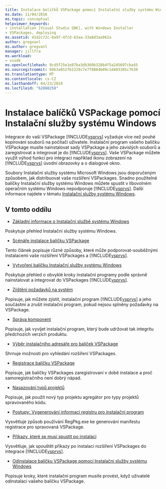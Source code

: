 ```yaml
---
title: Instalace balíčků VSPackage pomocí Instalační služby systému Windows | Dokumentace Microsoftu
ms.date: 11/04/2016
ms.topic: conceptual
helpviewer_keywords:
- installation [Visual Studio SDK], with Windows Installer
- VSPackages, deploying
ms.assetid: 41d2c72c-0a97-4fcd-b3aa-33a8d3aa962a
author: gregvanl
ms.author: gregvanl
manager: jillfra
ms.workload:
- vssdk
ms.openlocfilehash: 9cd5f25e1e87ba3db360b328b4f5a245697cba45
ms.sourcegitcommit: 94b3a052fb1229c7e7f8804b09c1d403385c7630
ms.translationtype: MT
ms.contentlocale: cs-CZ
ms.lasthandoff: 04/23/2019
ms.locfileid: "62860258"
---
```

# <a name="installing-vspackages-with-windows-installer"></a>Instalace balíčků VSPackage pomocí Instalační služby systému Windows
Integrace do vaší VSPackage [!INCLUDE[vsprvs](../../code-quality/includes/vsprvs_md.md)] vyžaduje více než pouhé kopírování souborů na počítači uživatele. Instalační program vašeho balíčku VSPackage musíte nainstalovat sady VSPackage a jeho závislých souborů a zaregistrovat a integrovat je do [!INCLUDE[vsprvs](../../code-quality/includes/vsprvs_md.md)]. Vaše VSPackage můžete využít výhod funkcí pro integraci například ikonu zobrazení na [!INCLUDE[vsprvs](../../code-quality/includes/vsprvs_md.md)] úvodní obrazovky a o dialogové okno.

 Soubory Instalační služby systému Microsoft Windows jsou doporučeným způsobem, jak distribuovat vaše rozšíření VSPackages. Snadno použitelné balíčky Instalační služby systému Windows můžete spustit v libovolném operačním systému Windows nepodporuje [!INCLUDE[vsprvs](../../code-quality/includes/vsprvs_md.md)]. Další informace najdete v tématu [Instalační služby systému Windows](https://msdn.microsoft.com/library/121be21b-b916-43e2-8f10-8b080516d2a0).

## <a name="in-this-section"></a>V tomto oddílu
- [Základní informace o Instalační službě systému Windows](../../extensibility/internals/windows-installer-basics.md)

 Poskytuje přehled Instalační služby systému Windows.

- [Scénáře instalace balíčku VSPackage](../../extensibility/internals/vspackage-setup-scenarios.md)

 Tento článek popisuje různé způsoby, které může podporovat-souběžnými instalacemi vaše rozšíření VSPackages a [!INCLUDE[vsprvs](../../code-quality/includes/vsprvs_md.md)].

- [Vytvoření balíčku Instalační služby systému Windows](../../extensibility/internals/authoring-a-windows-installer-package.md)

 Poskytuje přehled o obvyklé kroky instalační programy podle správně nainstalovat a integrovat do VSPackages [!INCLUDE[vsprvs](../../code-quality/includes/vsprvs_md.md)].

- [Zjištění požadavků na systém](../../extensibility/internals/detecting-system-requirements.md)

 Popisuje, jak můžete zjistit, instalační program [!INCLUDE[vsprvs](../../code-quality/includes/vsprvs_md.md)] a jeho součástmi a zrušit instalační program, pokud nejsou splněny požadavky na VSPackage.

- [Správa komponent](../../extensibility/internals/component-management.md)

 Popisuje, jak vyvíjet instalační program, který bude udržovat tak integritu předchozích verzích produktu.

- [Výběr instalačního adresáře pro balíček VSPackage](../../extensibility/internals/choosing-the-installation-directory-for-a-vspackage.md)

 Shrnuje možnosti pro vyhledání rozšíření VSPackages.

- [Registrace balíčku VSPackage](../../extensibility/internals/vspackage-registration.md)

 Popisuje, jak balíčky VSPackages zaregistrovaní v době instalace a proč samoregistračního není dobrý nápad.

- [Nasazování typů projektů](../../extensibility/internals/deploying-project-types.md)

 Popisuje, jak použít nový typ projektu agregátor pro typy projektů spravovaného kódu.

- [Postupy: Vygenerování informací registru pro instalační program](../../extensibility/internals/how-to-generate-registry-information-for-an-installer.md)

 Vysvětluje způsob používání RegPkg.exe ke generování manifestu registrace pro spravovaná VSPackage.

- [Příkazy, které se musí spustit po instalaci](../../extensibility/internals/commands-that-must-be-run-after-installation.md)

 Vysvětluje, jak spouštět příkazy po instalaci rozšíření VSPackages do integrace [!INCLUDE[vsprvs](../../code-quality/includes/vsprvs_md.md)].

- [Odinstalace balíčku VSPackage pomocí Instalační služby systému Windows](../../extensibility/internals/uninstalling-a-vspackage-with-windows-installer.md)

 Popisuje kroky, které instalační program musíte provést, když uživatelé odinstalaci vašeho balíčku VSPackage.